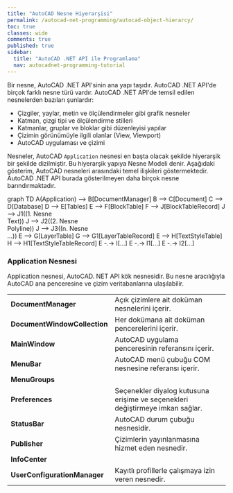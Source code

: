 ```yaml
---
title: "AutoCAD Nesne Hiyerarşisi"
permalink: /autocad-net-programming/autocad-object-hierarcy/
toc: true
classes: wide
comments: true
published: true
sidebar:
  title: "AutoCAD .NET API ile Programlama"
  nav: autocadnet-programming-tutorial
---
```

Bir nesne, AutoCAD .NET API'sinin ana yapı taşıdır. AutoCAD .NET API'de birçok farklı nesne türü vardır. AutoCAD .NET API'de temsil edilen nesnelerden bazıları şunlardır: 

- Çizgiler, yaylar, metin ve ölçülendirmeler gibi grafik nesneler 
- Katman, çizgi tipi ve ölçülendirme stilleri 
- Katmanlar, gruplar ve bloklar gibi düzenleyisi yapılar
- Çizimin görünümüyle ilgili olanlar (View, Viewport)
- AutoCAD uygulaması ve çizimi

Nesneler, AutoCAD `Application` nesnesi en başta olacak şekilde hiyerarşik bir şekilde dizilmiştir. Bu hiyerarşik yapıya Nesne Modeli denir. Aşağıdaki gösterim, AutoCAD nesneleri arasındaki temel ilişkileri göstermektedir. AutoCAD .NET API burada gösterilmeyen daha birçok nesne barındırmaktadır.

<div class="mermaid">
graph TD
A(Application) --> B[DocumentManager]
B --> C[Document]
C --> D[Database]
D --> E[Tables]
E --> F[BlockTable]
F --> J[BlockTableRecord]
J --> J1((1. Nesne<br>Text))
J --> J2((2. Nesne<br>Polyline))
J --> J3((n. Nesne<br>...))
E --> G[LayerTable]
G --> G1[LayerTableRecord]
E --> H[TextStyleTable]
H --> H1[TextStyleTableRecord]
E -.-> I[...]
E -.-> I1[...]
E -.-> I2[...]
</div>

### Application Nesnesi

Application nesnesi, AutoCAD. NET API kök nesnesidir. Bu nesne aracılığıyla AutoCAD ana penceresine ve çizim veritabanlarına ulaşılabilir.

|||
| ---------------------------- | --------------- |
| **DocumentManager**    |   Açık çizimlere ait doküman nesnelerini içerir.   |
| **DocumentWindowCollection** | Her dokümana ait doküman pencerelerini içerir. |
| **MainWindow** | AutoCAD uygulama penceresinin referansını içerir. |
| **MenuBar** | AutoCAD menü çubuğu COM nesnesine referansı içerir. |
| **MenuGroups** |                 |
| **Preferences** | Seçenekler diyalog kutusuna erişime ve seçenekleri değiştirmeye imkan sağlar. |
| **StatusBar** | AutoCAD durum çubuğu nesnesidir. |
| **Publisher** | Çizimlerin yayınlanmasına hizmet eden nesnedir. |
| **InfoCenter** |                 |
| **UserConfigurationManager** | Kayıtlı profillerle çalışmaya izin veren nesnedir. |

